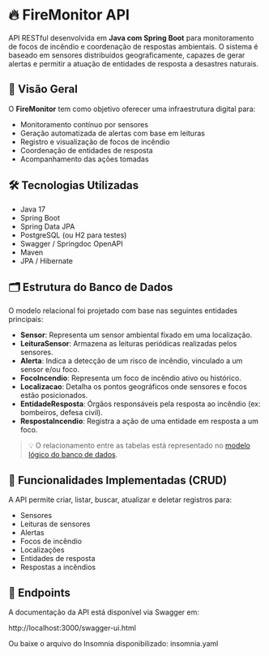 # 🔥 FireMonitor API

API RESTful desenvolvida em **Java com Spring Boot** para monitoramento de focos de incêndio e coordenação de respostas ambientais. O sistema é baseado em sensores distribuídos geograficamente, capazes de gerar alertas e permitir a atuação de entidades de resposta a desastres naturais.

## 📌 Visão Geral

O **FireMonitor** tem como objetivo oferecer uma infraestrutura digital para:

- Monitoramento contínuo por sensores
- Geração automatizada de alertas com base em leituras
- Registro e visualização de focos de incêndio
- Coordenação de entidades de resposta
- Acompanhamento das ações tomadas

## 🛠️ Tecnologias Utilizadas

- Java 17
- Spring Boot
- Spring Data JPA
- PostgreSQL (ou H2 para testes)
- Swagger / Springdoc OpenAPI
- Maven
- JPA / Hibernate

## 🗂️ Estrutura do Banco de Dados

O modelo relacional foi projetado com base nas seguintes entidades principais:

- **Sensor**: Representa um sensor ambiental fixado em uma localização.
- **LeituraSensor**: Armazena as leituras periódicas realizadas pelos sensores.
- **Alerta**: Indica a detecção de um risco de incêndio, vinculado a um sensor e/ou foco.
- **FocoIncendio**: Representa um foco de incêndio ativo ou histórico.
- **Localizacao**: Detalha os pontos geográficos onde sensores e focos estão posicionados.
- **EntidadeResposta**: Órgãos responsáveis pela resposta ao incêndio (ex: bombeiros, defesa civil).
- **RespostaIncendio**: Registra a ação de uma entidade em resposta a um foco.

> 💡 O relacionamento entre as tabelas está representado no [modelo lógico do banco de dados](#diagrama).

## 🔄 Funcionalidades Implementadas (CRUD)

A API permite criar, listar, buscar, atualizar e deletar registros para:

- Sensores
- Leituras de sensores
- Alertas
- Focos de incêndio
- Localizações
- Entidades de resposta
- Respostas a incêndios

## 📂 Endpoints

A documentação da API está disponível via Swagger em:

http://localhost:3000/swagger-ui.html

Ou baixe o arquivo do Insomnia disponibilizado: insomnia.yaml


